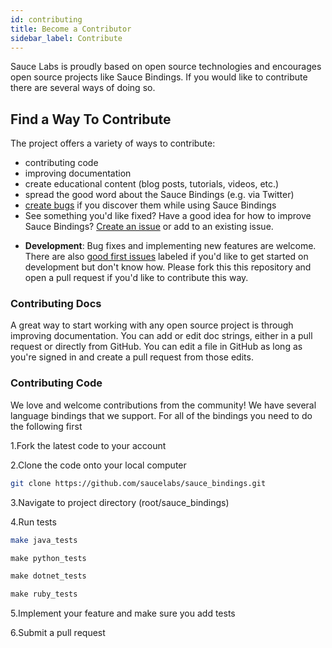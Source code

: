 ```yaml
---
id: contributing
title: Become a Contributor
sidebar_label: Contribute
---
```

Sauce Labs is proudly based on open source technologies and encourages open source projects like Sauce Bindings. If you would like to contribute there are several ways of doing so.

## Find a Way To Contribute

The project offers a variety of ways to contribute:

* contributing code
* improving documentation
* create educational content (blog posts, tutorials, videos, etc.)
* spread the good word about the Sauce Bindings (e.g. via Twitter)
* [create bugs](https://github.com/saucelabs/sauce_bindings/issues) if you discover them while using Sauce Bindings
* See something you'd like fixed? Have a good idea for how to improve Sauce Bindings? [Create an issue](https://github.com/saucelabs/sauce_bindings/issues) or add to an existing issue. 

-   **Development**: Bug fixes and implementing new features are welcome. There are also [good first issues](https://github.com/saucelabs/sauce_bindings/issues?q=is%3Aissue+is%3Aopen+label%3A%22good+first+issue%22) labeled if you'd like to get started on development but don't know how. Please fork this this repository and open a pull request if you'd like to contribute this way.

### Contributing Docs

A great way to start working with any open source project is through improving documentation. You can add or edit doc strings, either in a pull request or directly from GitHub. You can edit a file in GitHub as long as you're signed in and create a pull request from those edits.

### Contributing Code

We love and welcome contributions from the community! We have several language bindings that we support. 
For all of the bindings you need to do the following first

1.Fork the latest code to your account

2.Clone the code onto your local computer

```bash
git clone https://github.com/saucelabs/sauce_bindings.git
``` 

3.Navigate to project directory (root/sauce_bindings)

4.Run tests
<!--DOCUSAURUS_CODE_TABS-->
<!--Java-->

```bash
make java_tests
```

<!--Python-->

```python
make python_tests
```

<!--C#-->

```c#
make dotnet_tests
```

<!--Ruby-->

```ruby
make ruby_tests
```

<!--END_DOCUSAURUS_CODE_TABS-->

5.Implement your feature and make sure you add tests

6.Submit a pull request